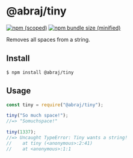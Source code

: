 # @abraj/tiny

[![npm (scoped)](https://img.shields.io/npm/v/@abraj/tiny.svg)](https://www.npmjs.com/package/@abraj/tiny)
[![npm bundle size (minified)](https://img.shields.io/bundlephobia/min/@abraj/tiny.svg)](https://www.npmjs.com/package/@abraj/tiny)

Removes all spaces from a string.

## Install

```
$ npm install @abraj/tiny
```

## Usage

```js
const tiny = require("@abraj/tiny");

tiny("So much space!");
//=> "Somuchspace!"

tiny(1337);
//=> Uncaught TypeError: Tiny wants a string!
//    at tiny (<anonymous>:2:41)
//    at <anonymous>:1:1
```
